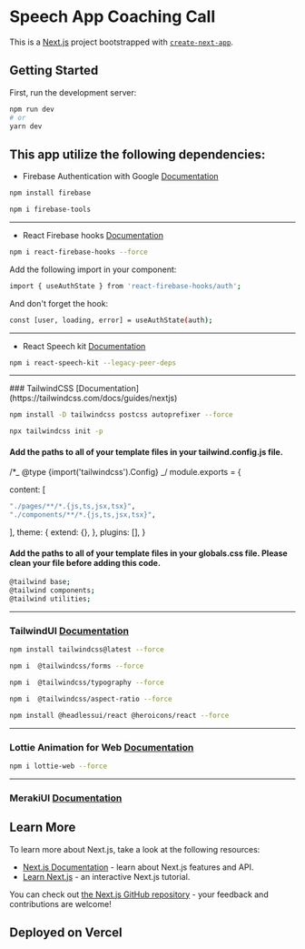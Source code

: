 # Speech App Coaching Call

This is a [Next.js](https://nextjs.org/) project bootstrapped with [`create-next-app`](https://github.com/vercel/next.js/tree/canary/packages/create-next-app).

## Getting Started

First, run the development server:

```bash
npm run dev
# or
yarn dev
```

## This app utilize the following dependencies:

- Firebase Authentication with Google [Documentation](https://firebase.google.com/docs/auth/web/google-signin?authuser=6)

```bash
npm install firebase
```

```bash
npm i firebase-tools
```

<hr/>

- React Firebase hooks [Documentation](https://www.npmjs.com/package/react-firebase-hooks)

```bash
npm i react-firebase-hooks --force
```

Add the following import in your component:

```bash
import { useAuthState } from 'react-firebase-hooks/auth';
```

And don't forget the hook:

```bash
const [user, loading, error] = useAuthState(auth);
```

<hr/>

- React Speech kit [Documentation](https://www.npmjs.com/package/react-speech-kit)

```bash
npm i react-speech-kit --legacy-peer-deps
```

<hr/>
### TailwindCSS   [Documentation](https://tailwindcss.com/docs/guides/nextjs)

```bash
npm install -D tailwindcss postcss autoprefixer --force
```

```bash
npx tailwindcss init -p
```

#### Add the paths to all of your template files in your tailwind.config.js file.

/\*_ @type {import('tailwindcss').Config} _/
module.exports = {

content: [

```bash
"./pages/**/*.{js,ts,jsx,tsx}",
"./components/**/*.{js,ts,jsx,tsx}",
```

],
theme: {
extend: {},
},
plugins: [],
}

#### Add the paths to all of your template files in your globals.css file. Please clean your file before adding this code.

```bash
@tailwind base;
@tailwind components;
@tailwind utilities;
```

<hr/>

### TailwindUI [Documentation](https://tailwindui.com/documentation)

```bash
npm install tailwindcss@latest --force
```

```bash
npm i  @tailwindcss/forms --force
```

```bash
npm i  @tailwindcss/typography --force
```

```bash
npm i  @tailwindcss/aspect-ratio --force
```

```bash
npm install @headlessui/react @heroicons/react --force
```

<hr/>

### Lottie Animation for Web [Documentation](https://www.npmjs.com/package/lottie-web)

```bash
npm i lottie-web --force
```

<hr/>

### MerakiUI [Documentation](https://merakiui.com/components)

## Learn More

To learn more about Next.js, take a look at the following resources:

- [Next.js Documentation](https://nextjs.org/docs) - learn about Next.js features and API.
- [Learn Next.js](https://nextjs.org/learn) - an interactive Next.js tutorial.

You can check out [the Next.js GitHub repository](https://github.com/vercel/next.js/) - your feedback and contributions are welcome!

## Deployed on Vercel
